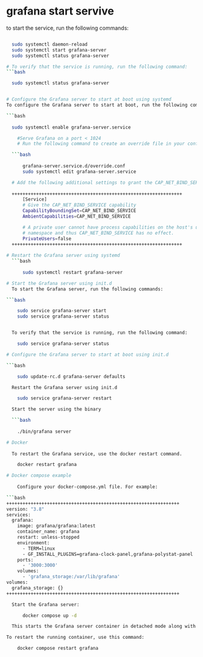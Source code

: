 # grafana start servive 
to start the service, run the following commands:
```bash

  sudo systemctl daemon-reload
  sudo systemctl start grafana-server
  sudo systemctl status grafana-server

# To verify that the service is running, run the following command:
```bash

  sudo systemctl status grafana-server


# Configure the Grafana server to start at boot using systemd
To configure the Grafana server to start at boot, run the following command:

```bash
  
  sudo systemctl enable grafana-server.service

    #Serve Grafana on a port < 1024
    # Run the following command to create an override file in your configured editor.

  ```bash
  
      grafana-server.service.d/override.conf
      sudo systemctl edit grafana-server.service

  # Add the following additional settings to grant the CAP_NET_BIND_SERVICE capability.
      
  +++++++++++++++++++++++++++++++++++++++++++++++++++++++++++++++
      [Service]
      # Give the CAP_NET_BIND_SERVICE capability
      CapabilityBoundingSet=CAP_NET_BIND_SERVICE
      AmbientCapabilities=CAP_NET_BIND_SERVICE

      # A private user cannot have process capabilities on the host's user
      # namespace and thus CAP_NET_BIND_SERVICE has no effect.
      PrivateUsers=false
  +++++++++++++++++++++++++++++++++++++++++++++++++++++++++++++++
  
# Restart the Grafana server using systemd
  ```bash
      
      sudo systemctl restart grafana-server

# Start the Grafana server using init.d
  To start the Grafana server, run the following commands:

```bash 

    sudo service grafana-server start
    sudo service grafana-server status


  To verify that the service is running, run the following command:

    sudo service grafana-server status

# Configure the Grafana server to start at boot using init.d

```bash

    sudo update-rc.d grafana-server defaults

  Restart the Grafana server using init.d

    sudo service grafana-server restart

  Start the server using the binary

  ```bash
    
    ./bin/grafana server

# Docker
  
  To restart the Grafana service, use the docker restart command.

    docker restart grafana

# Docker compose example
    
    Configure your docker-compose.yml file. For example:

```bash
++++++++++++++++++++++++++++++++++++++++++++++++++++++++++++++++
version: "3.8"
services:
  grafana:
    image: grafana/grafana:latest
    container_name: grafana
    restart: unless-stopped
    environment:
      - TERM=linux
      - GF_INSTALL_PLUGINS=grafana-clock-panel,grafana-polystat-panel
    ports:
      - '3000:3000'
    volumes:
      - 'grafana_storage:/var/lib/grafana'
volumes:
  grafana_storage: {}
++++++++++++++++++++++++++++++++++++++++++++++++++++++++++++++++

  Start the Grafana server:

      docker compose up -d

  This starts the Grafana server container in detached mode along with the two plugins specified in the YAML file.

To restart the running container, use this command:

    docker compose restart grafana
    